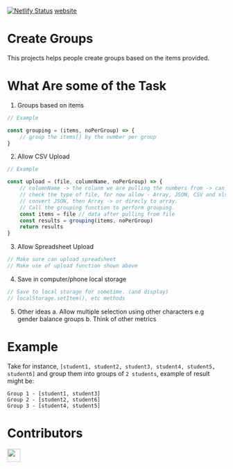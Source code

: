 [![Netlify Status](https://api.netlify.com/api/v1/badges/e55b8400-46c3-44b0-96d1-cb101549dd1a/deploy-status)](https://app.netlify.com/sites/create-groups/deploys) [website](https://create-groups.netlify.app/)
# Create Groups

This projects helps people create groups based on the items provided.


# What Are some of the Task 

1. Groups based on items 

```javascript
// Example

const grouping = (items, noPerGroup) => {
    // group the items[] by the number per group
}
```

2. Allow CSV Upload 

```javascript
// Example

const upload = (file, columnName, noPerGroup) => {
    // columnName -> the colunm we are pulling the numbers from -> can advance this in the future
    // check the type of file, for now allow - Array, JSON, CSV and xls
    // convert JSON, then Array -> or direcly to array.
    // Call the grouping function to perform grouping.
    const items = file // data after pulling from file
    const results = grouping(items, noPerGroup)
    return results
}

```

3. Allow Spreadsheet Upload 

```javascript
// Make sure can upload spreadsheet 
// Make use of upload function shown above

```

4. Save in computer/phone local storage

```javascript
// Save to local storage for sometime. (and display)
// localStorage.setItem(), etc methods

```


5. Other ideas 
    a. Allow multiple selection using other characters e.g gender balance groups
    b. Think of other metrics

# Example 


Take for instance, `[student1, student2, student3, student4, student5, student6]` and group them into groups of `2 students`, example of result might be:
```
Group 1 - [student1, student3]
Group 2 - [student2, student6]
Group 3 - [student4, student5]
```

# Contributors 

<a href="https://github.com/momi-foundation-coding/create-groups/graphs/contributors">
  <img src="https://contrib.rocks/image?repo=momi-foundation-coding/create-groups" width="30" />
</a>
